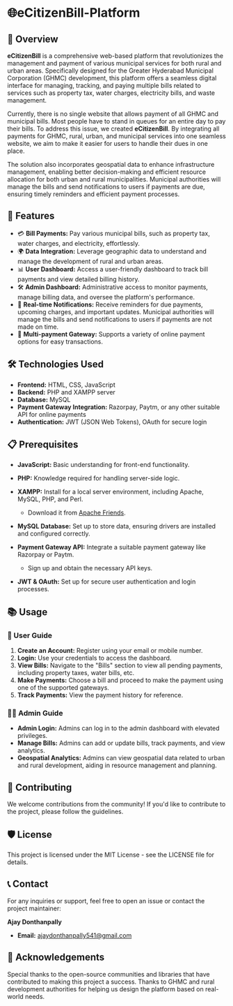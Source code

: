 # 🌐eCitizenBill-Platform

## 📝 Overview

**eCitizenBill** is a comprehensive web-based platform that revolutionizes the management and payment of various municipal services for both rural and urban areas. Specifically designed for the Greater Hyderabad Municipal Corporation (GHMC) development, this platform offers a seamless digital interface for managing, tracking, and paying multiple bills related to services such as property tax, water charges, electricity bills, and waste management.

Currently, there is no single website that allows payment of all GHMC and municipal bills. Most people have to stand in queues for an entire day to pay their bills. To address this issue, we created **eCitizenBill**. By integrating all payments for GHMC, rural, urban, and municipal services into one seamless website, we aim to make it easier for users to handle their dues in one place.

The solution also incorporates geospatial data to enhance infrastructure management, enabling better decision-making and efficient resource allocation for both urban and rural municipalities. Municipal authorities will manage the bills and send notifications to users if payments are due, ensuring timely reminders and efficient payment processes.

## 🚀 Features

* 💳 **Bill Payments:** Pay various municipal bills, such as property tax, water charges, and electricity, effortlessly.
* 🌍 **Data Integration:** Leverage geographic data to understand and manage the development of rural and urban areas.
* 📊 **User Dashboard:** Access a user-friendly dashboard to track bill payments and view detailed billing history.
* 🛠️ **Admin Dashboard:** Administrative access to monitor payments, manage billing data, and oversee the platform's performance.
* 🔔 **Real-time Notifications:** Receive reminders for due payments, upcoming charges, and important updates. Municipal authorities will manage the bills and send notifications to users if payments are not made on time.
* 💸 **Multi-payment Gateway:** Supports a variety of online payment options for easy transactions.

## 🛠️ Technologies Used

* **Frontend:** HTML, CSS, JavaScript
* **Backend:** PHP and XAMPP server
* **Database:** MySQL
* **Payment Gateway Integration:** Razorpay, Paytm, or any other suitable API for online payments
* **Authentication:** JWT (JSON Web Tokens), OAuth for secure login

## 📋 Prerequisites

* **JavaScript:** Basic understanding for front-end functionality.
* **PHP:** Knowledge required for handling server-side logic.
* **XAMPP:** Install for a local server environment, including Apache, MySQL, PHP, and Perl.

  * Download it from [Apache Friends](https://www.apachefriends.org/index.html).
* **MySQL Database:** Set up to store data, ensuring drivers are installed and configured correctly.
* **Payment Gateway API:** Integrate a suitable payment gateway like Razorpay or Paytm.

  * Sign up and obtain the necessary API keys.
* **JWT & OAuth:** Set up for secure user authentication and login processes.

## 📚 Usage

### 📖 User Guide

1. **Create an Account:** Register using your email or mobile number.
2. **Login:** Use your credentials to access the dashboard.
3. **View Bills:** Navigate to the "Bills" section to view all pending payments, including property taxes, water bills, etc.
4. **Make Payments:** Choose a bill and proceed to make the payment using one of the supported gateways.
5. **Track Payments:** View the payment history for reference.

### 🧑‍💼 Admin Guide

* **Admin Login:** Admins can log in to the admin dashboard with elevated privileges.
* **Manage Bills:** Admins can add or update bills, track payments, and view analytics.
* **Geospatial Analytics:** Admins can view geospatial data related to urban and rural development, aiding in resource management and planning.

## 🤝 Contributing

We welcome contributions from the community! If you'd like to contribute to the project, please follow the guidelines.

## 🛡️ License

This project is licensed under the MIT License - see the LICENSE file for details.

## 📞 Contact

For any inquiries or support, feel free to open an issue or contact the project maintainer:

**Ajay Donthanpally**

* **Email:** [ajaydonthanpally541@gmail.com](mailto:ajaydonthanpally541@gmail.com)

## 🌟 Acknowledgements

Special thanks to the open-source communities and libraries that have contributed to making this project a success. Thanks to GHMC and rural development authorities for helping us design the platform based on real-world needs.
